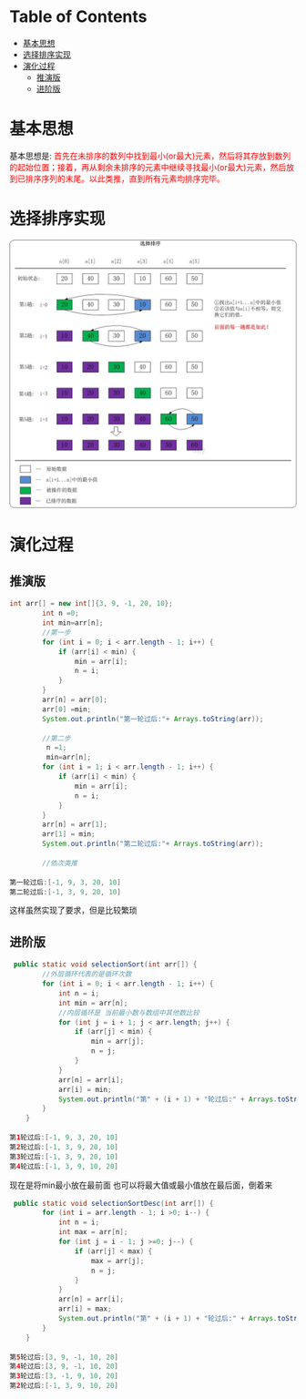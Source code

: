 # Table of Contents

* [基本思想](#基本思想)
* [选择排序实现](#选择排序实现)
* [演化过程](#演化过程)
  * [推演版](#推演版)
  * [进阶版](#进阶版)




# 基本思想



基本思想是:<font color=red> 首先在未排序的数列中找到最小(or最大)元素，然后将其存放到数列的起始位置；接着，再从剩余未排序的元素中继续寻找最小(or最大)元素，然后放到已排序序列的末尾。以此类推，直到所有元素均排序完毕。</font>



# 选择排序实现



<div align=left>
	<img src=".images/alg-sort-select-1.jpg" width="">
</div>



# 演化过程

## 推演版

```java
int arr[] = new int[]{3, 9, -1, 20, 10};
        int n =0;
        int min=arr[n];
        //第一步
        for (int i = 0; i < arr.length - 1; i++) {
            if (arr[i] < min) {
                min = arr[i];
                n = i;
            }
        }
        arr[n] = arr[0];
        arr[0] =min;
        System.out.println("第一轮过后:"+ Arrays.toString(arr));

        //第二步
         n =1;
         min=arr[n];
        for (int i = 1; i < arr.length - 1; i++) {
            if (arr[i] < min) {
                min = arr[i];
                n = i;
            }
        }
        arr[n] = arr[1];
        arr[1] = min;
        System.out.println("第二轮过后:"+ Arrays.toString(arr));

        //依次类推

第一轮过后:[-1, 9, 3, 20, 10]
第二轮过后:[-1, 3, 9, 20, 10]

```


这样虽然实现了要求，但是比较繁琐

## 进阶版

```java
 public static void selectionSort(int arr[]) {
		//外层循环代表的是循环次数
        for (int i = 0; i < arr.length - 1; i++) {
            int n = i;
            int min = arr[n];
            //内层循环是 当前最小数与数组中其他数比较
            for (int j = i + 1; j < arr.length; j++) {
                if (arr[j] < min) {
                    min = arr[j];
                    n = j;
                }
            }
            arr[n] = arr[i];
            arr[i] = min;
            System.out.println("第" + (i + 1) + "轮过后:" + Arrays.toString(arr));
        }
    }

第1轮过后:[-1, 9, 3, 20, 10]
第2轮过后:[-1, 3, 9, 20, 10]
第3轮过后:[-1, 3, 9, 20, 10]
第4轮过后:[-1, 3, 9, 10, 20]
```

现在是将min最小放在最前面 也可以将最大值或最小值放在最后面，倒着来

```java
 public static void selectionSortDesc(int arr[]) {
        for (int i = arr.length - 1; i >0; i--) {
            int n = i;
            int max = arr[n];
            for (int j = i - 1; j >=0; j--) {
                if (arr[j] < max) {
                    max = arr[j];
                    n = j;
                }
            }
            arr[n] = arr[i];
            arr[i] = max;
            System.out.println("第" + (i + 1) + "轮过后:" + Arrays.toString(arr));
        }
    }

第5轮过后:[3, 9, -1, 10, 20]
第4轮过后:[3, 9, -1, 10, 20]
第3轮过后:[3, -1, 9, 10, 20]
第2轮过后:[-1, 3, 9, 10, 20]
```


